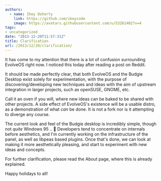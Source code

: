 ```yaml
---
authors:
  - name: Ikey Doherty
    link: https://github.com/ikeycode
    image: https://avatars.githubusercontent.com/u/53261402?v=4
tags:
- uncategorized
date: "2013-12-20T11:57:31Z"
title: Clarification
url: /2013/12/20/clarification/
---
```


It has come to my attention that there is a lot of confusion surrounding EvolveOS right now. I noticed this today after reading a post on Reddit.

It should be made perfectly clear, that both EvolveOS and the Budgie Desktop exist solely for experimentation, with the purpose of discovering/developing new techniques 
and ideas with the aim of upstream integration in larger projects, such as openSUSE, GNOME, etc.

Call it an oven if you will, where new ideas can be baked to be shared with other projects. A side effect of EvolveOS's existence will be a usable distro, as a demonstration of 
what *can* be done. It is not a fork nor is it attempting to diverge any course.

The current look and feel of the Budgie desktop is incredibly simple, though not *quite* Windows 95 .. 🙂 Developers tend to concentrate on internals before aesthetics, and 
I'm currently working on the infrastructure of the panel, as well as libpeas based plugins. Once that's done, we can look at making it more aesthetically pleasing, and start to 
experiment with new ideas and concepts.

For further clarification, please read the About page, where this is already explained.

Happy holidays to all!